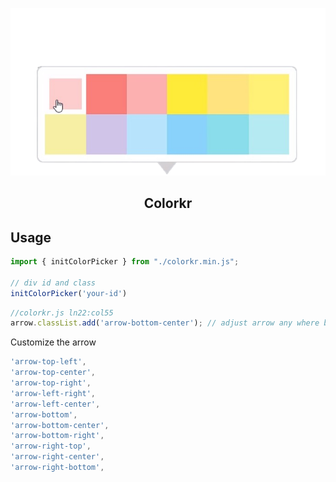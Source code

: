 <p align=center>
    <img src="./finalcolor-removebg-preview.png">
</p>

## <p align=center>Colorkr</p>


<p>

## Usage
```js
import { initColorPicker } from "./colorkr.min.js";

// div id and class 
initColorPicker('your-id')

```



```js
//colorkr.js ln22:col55
arrow.classList.add('arrow-bottom-center'); // adjust arrow any where by changeing given below strings
```
Customize the arrow 
```js
'arrow-top-left',
'arrow-top-center',
'arrow-top-right',
'arrow-left-right',
'arrow-left-center',
'arrow-bottom',
'arrow-bottom-center',
'arrow-bottom-right',
'arrow-right-top',
'arrow-right-center',
'arrow-right-bottom',
```
</p>
